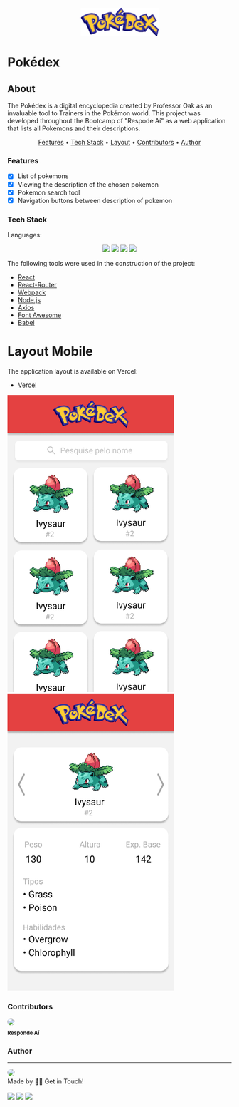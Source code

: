 <p align="center">
  <img src="dist/images/logo.png" width="175" alt="Pokédex" />
</p>

# Pokédex

## About
<p>
    The Pokédex is a digital encyclopedia created by Professor Oak as an invaluable tool to Trainers in the Pokémon world. This project was developed throughout the Bootcamp of "Respode Aí" as a web application that lists all Pokemons and their descriptions.
</p>

<p align="center">
    <a href="#features">Features</a> • 
    <a href="#tech">Tech Stack</a> •
    <a href="#layout">Layout</a> • 
    <a href="#contributors">Contributors</a> • 
    <a href="#author">Author</a>
</p>

### Features
- [x] List of pokemons<br>
- [x] Viewing the description of the chosen pokemon<br>
- [x] Pokemon search tool<br>
- [x] Navigation buttons between description of pokemon

### Tech Stack
Languages:<br>
<p align="center">
    <img src="https://img.shields.io/badge/html5%20-%23E34F26.svg?&style=for-the-badge&logo=html5&logoColor=white"/>
    <img src="https://img.shields.io/badge/css3%20-%231572B6.svg?&style=for-the-badge&logo=css3&logoColor=white"/>
    <img src="https://img.shields.io/badge/javascript%20-%23323330.svg?&style=for-the-badge&logo=javascript&logoColor=%23F7DF1E"/>
    <img src="https://img.shields.io/badge/react%20-%23323330.svg?&style=for-the-badge&logo=react&logoColor=%23F7DF1E"/>
</p>

The following tools were used in the construction of the project:

- [React](https://pt-br.reactjs.org/)<br>
- [React-Router](https://reactrouter.com/)<br>
- [Webpack](https://webpack.js.org/)<br>
- [Node.js](https://nodejs.org/en/)<br>
- [Axios](https://github.com/axios/axios)<br>
- [Font Awesome](https://fontawesome.com/)<br>
- [Babel](https://babeljs.io/)<br>

# Layout Mobile

The application layout is available on Vercel:

- [Vercel](https://thaliadettenborn-pokedex-jh61irit7.vercel.app/)

![dist/images/bonus-busca.png](dist/images/bonus-busca.png)<br>
![dist/images/pagina-pokemon.png](dist/images/pagina-pokemon.png)

### Contributors
<a href="https://www.respondeai.com.br/">
<img style="border-radius: 50%;" src="https://avatars3.githubusercontent.com/u/69740567?s=60&v=4" width="100px;"/>
<br>
<sub><b>Responde Aí</b></sub>
</a>


### Author
---

<img src="https://avatars0.githubusercontent.com/u/70967247?s=460&u=0684339f0717ae41ce18689351f0215fdf270590&v=4" width="100px;" style="border-radius: 50%;"/>
<br>
Made by 👋🏽 Get in Touch!<br><br>
<a href="https://www.linkedin.com/in/thaliarobertad/"><img src="https://img.shields.io/badge/linkedin-%230077B5.svg?&style=for-the-badge&logo=linkedin&logoColor=white"/></a> 
<a href="mailto:thalia.born@gmail.com"><img src="https://img.shields.io/badge/gmail-D14836?&style=for-the-badge&logo=gmail&logoColor=white"/></a>
<a href="https://github.com/thaliadettenborn"><img src="https://img.shields.io/badge/github-%23100000.svg?&style=for-the-badge&logo=github&logoColor=white" /></a>
